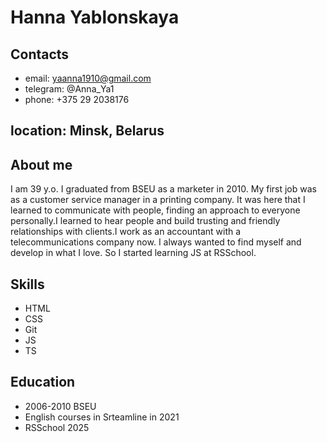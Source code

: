 # Hanna Yablonskaya

## Contacts

* email: yaanna1910@gmail.com
* telegram: @Anna_Ya1
* phone: +375 29 2038176

## location: Minsk, Belarus

## About me

I am 39 y.o. I graduated from BSEU as a marketer in 2010. My first job was as a customer service manager in a printing company. It was here that I learned to communicate with people, finding an approach to everyone personally.I learned to hear people and build trusting and friendly relationships with clients.I work as an accountant with a telecommunications company now. I always wanted to find myself and develop in what I love. So I started learning JS at RSSchool.

## Skills

* HTML
* CSS
* Git
* JS
* TS

## Education

* 2006-2010 BSEU
* English courses in Srteamline in 2021
* RSSchool 2025


